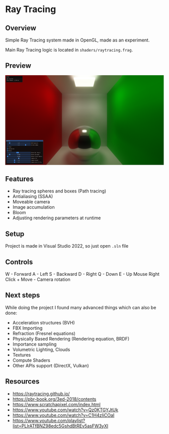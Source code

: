 # Ray Tracing

## Overview
Simple Ray Tracing system made in OpenGL, made as an experiment.

Main Ray Tracing logic is located in ```shaders/raytracing.frag```.

## Preview
![](https://github.com/Filipeak/ray-tracing/blob/main/assets/Preview.png)

## Features
- Ray tracing spheres and boxes (Path tracing)
- Antialiasing (SSAA)
- Moveable camera
- Image accumulation
- Bloom
- Adjusting rendering parameters at runtime

## Setup
Project is made in Visual Studio 2022, so just open ```.sln``` file

## Controls
W - Forward
A - Left
S - Backward
D - Right
Q - Down
E - Up
Mouse Right Click + Move - Camera rotation

## Next steps
While doing the project I found many advanced things which can also be done:
- Acceleration structures (BVH)
- FBX Importing
- Refraction (Fresnel equations)
- Physically Based Rendering (Rendering equation, BRDF)
- Importance sampling
- Volumetric Lighting, Clouds
- Textures
- Compute Shaders
- Other APIs support (DirectX, Vulkan)

## Resources
- https://raytracing.github.io/
- https://pbr-book.org/3ed-2018/contents
- https://www.scratchapixel.com/index.html
- https://www.youtube.com/watch?v=Qz0KTGYJtUk
- https://www.youtube.com/watch?v=C1H4zIiCOaI
- https://www.youtube.com/playlist?list=PLlrATfBNZ98edc5GshdBtREv5asFW3yXl